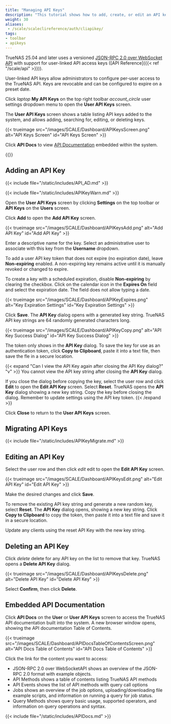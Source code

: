 ```yaml
---
title: "Managing API Keys"
description: "This tutorial shows how to add, create, or edit an API key in TrueNAS and access API Documentation."
weight: 30
aliases:
 - /scale/scaleclireference/auth/cliapikey/
tags:
- toolbar
- apikeys
---
```


TrueNAS 25.04 and later uses a versioned [JSON-RPC 2.0 over WebSocket API](https://api.truenas.com) with support for user-linked API access keys ([API Reference]({{< ref "/scale/api" >}})).

User-linked API keys allow administrators to configure per-user access to the TrueNAS API.
Keys are revocable and can be configured to expire on a preset date.

Click <i class="material-icons" aria-hidden="true" title="laptop" style="vertical-align: top;">laptop</i> **My API Keys** on the top right toolbar <i class="material-icons" aria-hidden="true">account_circle</i> user settings dropdown menu to open the **User API Keys** screen.

The **User API Keys** screen shows a table listing API keys added to the system, and allows adding, searching for, editing, or deleting keys.

{{< trueimage src="/images/SCALE/Dashboard/APIKeysScreen.png" alt="API Keys Screen" id="API Keys Screen" >}}

Click **API Docs** to view [API Documentation](#api-documentation) embedded within the system.

{{<include file="/static/includes/addcolumnorganizer.md">}}

## Adding an API Key

{{< include file="/static/includes/API_AD.md" >}}

{{< include file="/static/includes/APIKeyWarn.md" >}}

Open the **User API Keys** screen by clicking **Settings** on the top toolbar or **API Keys** on the **Users** screen.

Click **Add** to open the **Add API Key** screen.

{{< trueimage src="/images/SCALE/Dashboard/APIKeysAdd.png" alt="Add API Key" id="Add API Key" >}}

Enter a descriptive name for the key.
Select an administrative user to associate with this key from the **Username** dropdown.

To add a user API key token that does not expire (no expiration date), leave **Non-expiring** enabled.
A non-expiring key remains active until it is manually revoked or changed to expire.

To create a key with a scheduled expiration, disable **Non-expiring** by clearing the checkbox.
Click on the calendar icon in the **Expires On** field and select the expiration date. The field does not allow typing a date.

{{< trueimage src="/images/SCALE/Dashboard/APIKeyExpires.png" alt="Key Expiration Settings" id="Key Expiration Settings" >}}

Click **Save**. The **API Key** dialog opens with a generated key string.
TrueNAS API key strings are 64 randomly generated characters long.

{{< trueimage src="/images/SCALE/Dashboard/APIKeyCopy.png" alt="API Key Success Dialog" id="API Key Success Dialog" >}}

The token only shows in the **API Key** dialog.
To save the key for use as an authentication token, click **Copy to Clipboard**, paste it into a text file, then save the fle in a secure location.

{{< expand "Can I view the API Key again after closing the API Key dialog?" "v" >}}
You cannot view the API key string after closing the **API Key** dialog.

If you close the dialog before copying the key, select the user row and click **Edit** to open the **Edit API Key** screen.
Select **Reset**. TrueNAS opens the **API Key** dialog showing a new key string. Copy the key before closing the dialog.
Remember to update settings using the API key token.
{{< /expand >}}

Click **Close** to return to the **User API Keys** screen.

## Migrating API Keys

{{< include file="/static/includes/APIKeyMigrate.md" >}}

## Editing an API Key

Select the user row and then click <i class="material-icons" aria-hidden="true" title="Edit">edit</i> edit to open the **Edit API Key** screen.

{{< trueimage src="/images/SCALE/Dashboard/APIKeysEdit.png" alt="Edit API Key" id="Edit API Key" >}}

Make the desired changes and click **Save**.

To remove the existing API key string and generate a new random key, select **Reset**.
The **API Key** dialog opens, showing a new key string.
Click **Copy to Clipboard** to copy the token, then paste it into a text file and save it in a secure location.

Update any clients using the reset API Key with the new key string.

## Deleting an API Key

Click <i class="material-icons" aria-hidden="true" title="Delete">delete</i> delete for any API key on the list to remove that key.
TrueNAS opens a **Delete API Key** dialog.

{{< trueimage src="/images/SCALE/Dashboard/APIKeysDelete.png" alt="Delete API Key" id="Delete API Key" >}}

Select **Confirm**, then click **Delete**.

## Embedded API Documentation

Click **API Docs** on the **User** or **User API Keys** screen to access the TrueNAS API documentation built into the system.
A new browser window opens, showing the API documentation Table of Contents.

{{< trueimage src="/images/SCALE/Dashboard/APIDocsTableOfContentsScreen.png" alt="API Docs Table of Contents" id="API Docs Table of Contents" >}}

Click the link for the content you want to access:
* JSON-RPC 2.0 over WebSocketAPI shows an overview of the JSON-RPC 2.0 format with example objects.
* API Methods shows a table of contents listing TrueNAS API methods
* API Events shows the list of API methods with query call options
* Jobs shows an overview of the job options, uploading/downloading file example scripts, and information on running a query for job status.
* Query Methods shows query basic usage, supported operators, and information on query operations and syntax.

{{< include file="/static/includes/APIDocs.md" >}}
